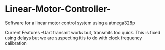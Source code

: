 # Linear-Motor-Controller-
Software for a linear motor control system using a atmega328p

Current Features
-Uart transmit works but, transmits too quick. This is fixed using delays but we are suspecting it is to do with clock frequency calibration 

